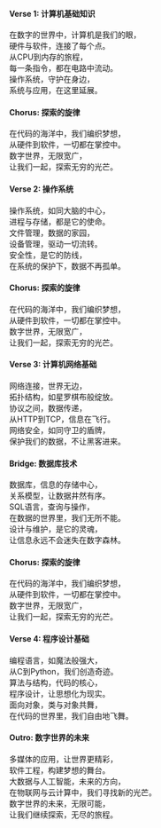 #### **Verse 1: 计算机基础知识**
在数字的世界中，计算机是我们的眼，  
硬件与软件，连接了每个点。  
从CPU到内存的旅程，  
每一条指令，都在电路中流动。  
操作系统，守护在身边，  
系统与应用，在这里延展。

#### **Chorus: 探索的旋律**
在代码的海洋中，我们编织梦想，  
从硬件到软件，一切都在掌控中。  
数字世界，无限宽广，  
让我们一起，探索无穷的光芒。

#### **Verse 2: 操作系统**
操作系统，如同大脑的中心，  
进程与存储，都是它的使命。  
文件管理，数据的家园，  
设备管理，驱动一切流转。  
安全性，是它的防线，  
在系统的保护下，数据不再孤单。

#### **Chorus: 探索的旋律**
在代码的海洋中，我们编织梦想，  
从硬件到软件，一切都在掌控中。  
数字世界，无限宽广，  
让我们一起，探索无穷的光芒。

#### **Verse 3: 计算机网络基础**
网络连接，世界无边，  
拓扑结构，如星罗棋布般绽放。  
协议之间，数据传递，  
从HTTP到TCP，信息在飞行。  
网络安全，如同守卫的盾牌，  
保护我们的数据，不让黑客进来。

#### **Bridge: 数据库技术**
数据库，信息的存储中心，  
关系模型，让数据井然有序。  
SQL语言，查询与操作，  
在数据的世界里，我们无所不能。  
设计与维护，是它的灵魂，  
让信息永远不会迷失在数字森林。

#### **Chorus: 探索的旋律**
在代码的海洋中，我们编织梦想，  
从硬件到软件，一切都在掌控中。  
数字世界，无限宽广，  
让我们一起，探索无穷的光芒。

#### **Verse 4: 程序设计基础**
编程语言，如魔法般强大，  
从C到Python，我们创造奇迹。  
算法与结构，代码的核心，  
程序设计，让思想化为现实。  
面向对象，类与对象共舞，  
在代码的世界里，我们自由地飞舞。

#### **Outro: 数字世界的未来**
多媒体的应用，让世界更精彩，  
软件工程，构建梦想的舞台。  
大数据与人工智能，未来的方向，  
在物联网与云计算中，我们寻找新的光芒。  
数字世界的未来，无限可能，  
让我们继续探索，无尽的旅程。

